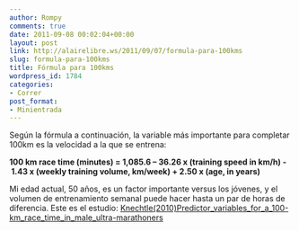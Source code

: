 ```yaml
---
author: Rompy
comments: true
date: 2011-09-08 00:02:04+00:00
layout: post
link: http://alairelibre.ws/2011/09/07/formula-para-100kms
slug: formula-para-100kms
title: Fórmula para 100kms
wordpress_id: 1784
categories:
- Correr
post_format:
- Minientrada
---
```


Según la fórmula a continuación, la variable más importante para completar 100km es la velocidad a la que se entrena:

**100 km race time (minutes) = 1,085.6 – 36.26 x (training speed in km/h) - 1.43 x (weekly training volume, km/week) + 2.50 x (age, in years)**

Mi edad actual, 50 años, es un factor importante versus los jóvenes, y el volumen de entrenamiento semanal puede hacer hasta un par de horas de diferencia. Este es el estudio: [Knechtle(2010)Predictor_variables_for_a_100-km_race_time_in_male_ultra-marathoners](http://alairelibre.ws/wp-content/uploads/2011/09/Knechtle2010Predictor_variables_for_a_100-km_race_time_in_male_ultra-marathoners.pdf)
